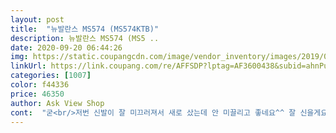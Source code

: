 ```yaml
---
layout: post 
title:  "뉴발란스 MS574 (MS574KTB)" 
description: 뉴발란스 MS574 (MS5 ..
date: 2020-09-20 06:44:26 
img: https://static.coupangcdn.com/image/vendor_inventory/images/2019/01/21/16/3/4c009a31-805b-4273-b927-256f4796a43c.jpg 
linkUrl: https://link.coupang.com/re/AFFSDP?lptag=AF3600438&subid=ahnPublicAsk&pageKey=1707158477&itemId=2905407911&vendorItemId=70983510209&traceid=V0-113-550a118bdd017bf3 
categories: [1007] 
color: f44336 
price: 46350 
author: Ask View Shop 
cont:  "굳<br/>저번 신발이 잘 미끄러져서 새로 샀는데 안 미끌리고 좋네요^^ 잘 신을게요<br/>추천입니다<br/>쿠션감도 좋고, 디자인도 맘에 들고 가성비 갑입니다.<br/><br/>" 
---
```

